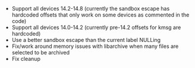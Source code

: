 * Support all devices 14.2-14.8 (currently the sandbox escape has hardcoded offsets that only work on some devices as commented in the code)
* Support all devices 14.0-14.2 (currently pre-14.2 offsets for kmsg are hardcoded)
* Use a better sandbox escape than the current label NULLing
* Fix/work around memory issues with libarchive when many files are selected to be archived
* Fix cleanup